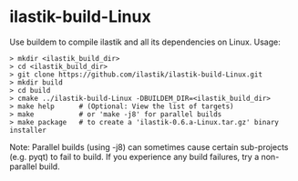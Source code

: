 ilastik-build-Linux
===================

Use buildem to compile ilastik and all its dependencies on Linux. Usage:

```
> mkdir <ilastik_build_dir>
> cd <ilastik_build_dir>
> git clone https://github.com/ilastik/ilastik-build-Linux.git
> mkdir build
> cd build
> cmake ../ilastik-build-Linux -DBUILDEM_DIR=<ilastik_build_dir>
> make help      # (Optional: View the list of targets)
> make           # or 'make -j8' for parallel builds
> make package   # to create a 'ilastik-0.6.a-Linux.tar.gz' binary installer
```

Note: Parallel builds (using -j8) can sometimes cause certain sub-projects (e.g. pyqt) to fail to build.  If you experience any build failures, try a non-parallel build.

